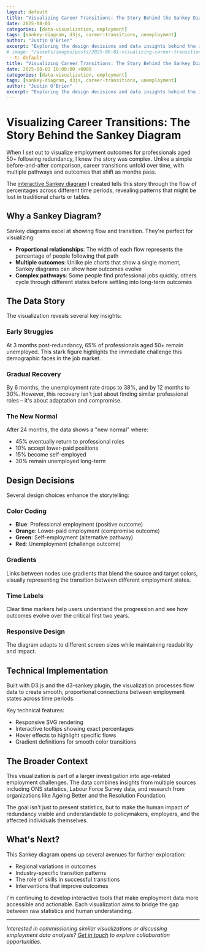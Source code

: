 ```yaml
---
layout: default
title: "Visualizing Career Transitions: The Story Behind the Sankey Diagram"
date: 2025-08-01
categories: [data-visualization, employment]
tags: [sankey-diagram, d3js, career-transitions, unemployment]
author: "Justin O'Brien"
excerpt: "Exploring the design decisions and data insights behind the interactive Sankey diagram showing employment outcomes for professionals aged 50+ after redundancy."
# image: "/assets/images/posts/2025-08-01-visualizing-career-transitions/hero-sankey-flow.jpg"
---t: default
title: "Visualizing Career Transitions: The Story Behind the Sankey Diagram"
date: 2025-08-01 10:00:00 +0000
categories: [data-visualization, employment]
tags: [sankey-diagram, d3js, career-transitions, unemployment]
author: "Justin O'Brien"
excerpt: "Exploring the design decisions and data insights behind the interactive Sankey diagram showing employment outcomes for professionals aged 50+ after redundancy."
---
```


# Visualizing Career Transitions: The Story Behind the Sankey Diagram

When I set out to visualize employment outcomes for professionals aged 50+ following redundancy, I knew the story was complex. Unlike a simple before-and-after comparison, career transitions unfold over time, with multiple pathways and outcomes that shift as months pass.

The [interactive Sankey diagram](/sankey.html) I created tells this story through the flow of percentages across different time periods, revealing patterns that might be lost in traditional charts or tables.

## Why a Sankey Diagram?

Sankey diagrams excel at showing flow and transition. They're perfect for visualizing:

- **Proportional relationships**: The width of each flow represents the percentage of people following that path
- **Multiple outcomes**: Unlike pie charts that show a single moment, Sankey diagrams can show how outcomes evolve
- **Complex pathways**: Some people find professional jobs quickly, others cycle through different states before settling into long-term outcomes

## The Data Story

The visualization reveals several key insights:

### Early Struggles

At 3 months post-redundancy, 65% of professionals aged 50+ remain unemployed. This stark figure highlights the immediate challenge this demographic faces in the job market.

### Gradual Recovery

By 6 months, the unemployment rate drops to 38%, and by 12 months to 30%. However, this recovery isn't just about finding similar professional roles – it's about adaptation and compromise.

### The New Normal

After 24 months, the data shows a "new normal" where:

- 45% eventually return to professional roles
- 10% accept lower-paid positions
- 15% become self-employed
- 30% remain unemployed long-term

## Design Decisions

Several design choices enhance the storytelling:

### Color Coding

- **Blue**: Professional employment (positive outcome)
- **Orange**: Lower-paid employment (compromise outcome)
- **Green**: Self-employment (alternative pathway)
- **Red**: Unemployment (challenge outcome)

### Gradients

Links between nodes use gradients that blend the source and target colors, visually representing the transition between different employment states.

### Time Labels

Clear time markers help users understand the progression and see how outcomes evolve over the critical first two years.

### Responsive Design

The diagram adapts to different screen sizes while maintaining readability and impact.

## Technical Implementation

Built with D3.js and the d3-sankey plugin, the visualization processes flow data to create smooth, proportional connections between employment states across time periods.

Key technical features:

- Responsive SVG rendering
- Interactive tooltips showing exact percentages
- Hover effects to highlight specific flows
- Gradient definitions for smooth color transitions

## The Broader Context

This visualization is part of a larger investigation into age-related employment challenges. The data combines insights from multiple sources including ONS statistics, Labour Force Survey data, and research from organizations like Ageing Better and the Resolution Foundation.

The goal isn't just to present statistics, but to make the human impact of redundancy visible and understandable to policymakers, employers, and the affected individuals themselves.

## What's Next?

This Sankey diagram opens up several avenues for further exploration:

- Regional variations in outcomes
- Industry-specific transition patterns
- The role of skills in successful transitions
- Interventions that improve outcomes

I'm continuing to develop interactive tools that make employment data more accessible and actionable. Each visualization aims to bridge the gap between raw statistics and human understanding.

---

*Interested in commissioning similar visualizations or discussing employment data analysis? [Get in touch](/contact/) to explore collaboration opportunities.*
